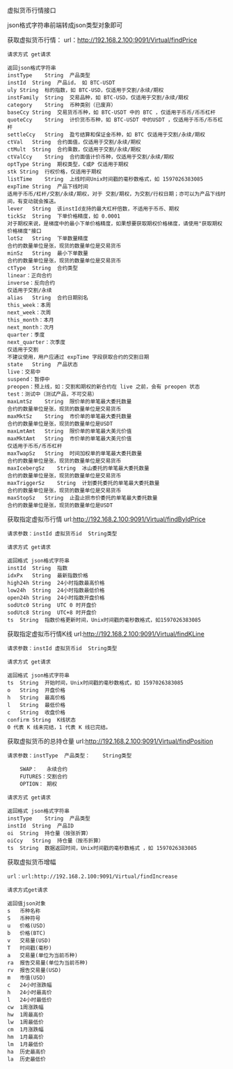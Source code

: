 虚拟货币行情接口

json格式字符串前端转成json类型对象即可

获取虚拟货币行情：
	url：http://192.168.2.100:9091/Virtual/findPrice
	
	请求方式 get请求
	
	返回json格式字符串
	instType	String	产品类型
	instId	String	产品id， 如 BTC-USDT
	uly	String	标的指数，如 BTC-USD，仅适用于交割/永续/期权
	instFamily	String	交易品种，如 BTC-USD，仅适用于交割/永续/期权
	category	String	币种类别（已废弃）
	baseCcy	String	交易货币币种，如 BTC-USDT 中的 BTC ，仅适用于币币/币币杠杆
	quoteCcy	String	计价货币币种，如 BTC-USDT 中的USDT ，仅适用于币币/币币杠杆
	settleCcy	String	盈亏结算和保证金币种，如 BTC 仅适用于交割/永续/期权
	ctVal	String	合约面值，仅适用于交割/永续/期权
	ctMult	String	合约乘数，仅适用于交割/永续/期权
	ctValCcy	String	合约面值计价币种，仅适用于交割/永续/期权
	optType	String	期权类型，C或P 仅适用于期权
	stk	String	行权价格，仅适用于期权
	listTime	String	上线时间Unix时间戳的毫秒数格式，如 1597026383085
	expTime	String	产品下线时间
	适用于币币/杠杆/交割/永续/期权，对于 交割/期权，为交割/行权日期；亦可以为产品下线时间，有变动就会推送。
	lever	String	该instId支持的最大杠杆倍数，不适用于币币、期权
	tickSz	String	下单价格精度，如 0.0001
	对于期权来说，是梯度中的最小下单价格精度，如果想要获取期权价格梯度，请使用"获取期权价格梯度"接口
	lotSz	String	下单数量精度
	合约的数量单位是张，现货的数量单位是交易货币
	minSz	String	最小下单数量
	合约的数量单位是张，现货的数量单位是交易货币
	ctType	String	合约类型
	linear：正向合约
	inverse：反向合约
	仅适用于交割/永续
	alias	String	合约日期别名
	this_week：本周
	next_week：次周
	this_month：本月
	next_month：次月
	quarter：季度
	next_quarter：次季度
	仅适用于交割
	不建议使用，用户应通过 expTime 字段获取合约的交割日期
	state	String	产品状态
	live：交易中
	suspend：暂停中
	preopen：预上线，如：交割和期权的新合约在 live 之前，会有 preopen 状态
	test：测试中（测试产品，不可交易）
	maxLmtSz	String	限价单的单笔最大委托数量
	合约的数量单位是张，现货的数量单位是交易货币
	maxMktSz	String	市价单的单笔最大委托数量
	合约的数量单位是张，现货的数量单位是USDT
	maxLmtAmt	String	限价单的单笔最大美元价值
	maxMktAmt	String	市价单的单笔最大美元价值
	仅适用于币币/币币杠杆
	maxTwapSz	String	时间加权单的单笔最大委托数量
	合约的数量单位是张，现货的数量单位是交易货币
	maxIcebergSz	String	冰山委托的单笔最大委托数量
	合约的数量单位是张，现货的数量单位是交易货币
	maxTriggerSz	String	计划委托委托的单笔最大委托数量
	合约的数量单位是张，现货的数量单位是交易货币
	maxStopSz	String	止盈止损市价委托的单笔最大委托数量
	合约的数量单位是张，现货的数量单位是USDT
	
获取指定虚拟币行情
	url:http://192.168.2.100:9091/Virtual/findByIdPrice
	
	请求参数：instId 虚拟货币id	String类型
	
	请求方式 get请求
	
	返回格式 json格式字符串	
	instId	String	指数
	idxPx	String	最新指数价格
	high24h	String	24小时指数最高价格
	low24h	String	24小时指数最低价格
	open24h	String	24小时指数开盘价格
	sodUtc0	String	UTC 0 时开盘价
	sodUtc8	String	UTC+8 时开盘价
	ts	String	指数价格更新时间，Unix时间戳的毫秒数格式，如1597026383085
	
获取指定虚拟币行情K线
	url:http://192.168.2.100:9091/Virtual/findKLine
	
	请求参数：instId 虚拟货币id	String类型
	
	请求方式 get请求
	
	返回格式 json格式字符串	
	ts	String	开始时间，Unix时间戳的毫秒数格式，如 1597026383085
	o	String	开盘价格
	h	String	最高价格
	l	String	最低价格
	c	String	收盘价格
	confirm	String	K线状态
	0 代表 K 线未完结，1 代表 K 线已完结。
	
获取虚拟货币的总持仓量
	url:http://192.168.2.100:9091/Virtual/findPosition
	
	请求参数：instType  产品类型：	String类型

		SWAP：   永续合约   
		FUTURES：交割合约    
		OPTION： 期权	
	
	请求方式 get请求

	返回格式 json格式字符串
	instType	String	产品类型
	instId	String	产品ID
	oi	String	持仓量（按张折算）
	oiCcy	String	持仓量（按币折算）
	ts	String	数据返回时间，Unix时间戳的毫秒数格式 ，如 1597026383085

获取虚拟货币增幅
	
	url：url:http://192.168.2.100:9091/Virtual/findIncrease
	
	请求方式get请求
	
	返回值json对象
	s	币种名称
	S	币种符号
	u	价格(USD)
	b	价格(BTC)
	v	交易量(USD)
	T	时间戳(毫秒)
	a	交易量(单位为当前币种)
	ra	报告交易量(单位为当前币种)
	rv	报告交易量(USD)
	m	市值(USD)
	c	24小时涨跌幅
	h	24小时最高价
	l	24小时最低价
	cw	1周涨跌幅
	hw	1周最高价
	lw	1周最低价
	cm	1月涨跌幅
	hm	1月最高价
	lm	1月最低价
	ha	历史最高价
	la	历史最低价
